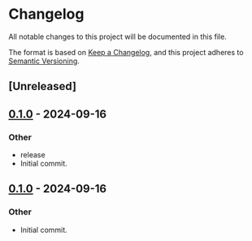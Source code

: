 # Changelog

All notable changes to this project will be documented in this file.

The format is based on [Keep a Changelog](https://keepachangelog.com/en/1.0.0/),
and this project adheres to [Semantic Versioning](https://semver.org/spec/v2.0.0.html).

## [Unreleased]

## [0.1.0](https://github.com/fermah-xyz/seek/releases/tag/fermah-common-v0.1.0) - 2024-09-16

### Other

- release
- Initial commit.

## [0.1.0](https://github.com/fermah-xyz/seek/releases/tag/fermah-common-v0.1.0) - 2024-09-16

### Other

- Initial commit.
